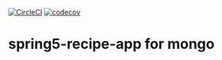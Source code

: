 [![CircleCI](https://circleci.com/gh/fatmacooper/spring5-recipe-app.svg?style=svg)](https://circleci.com/gh/fatmacooper/spring5-recipe-app)
[![codecov](https://codecov.io/gh/fatmacooper/spring5-recipe-app/branch/mongodb/graph/badge.svg)](https://codecov.io/gh/fatmacooper/spring5-recipe-app)

# spring5-recipe-app for mongo